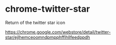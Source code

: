 # chrome-twitter-star
Return of the twitter star icon


https://chrome.google.com/webstore/detail/twitter-star/ejlhemceoomndpmpphfflhllfeedppdh
